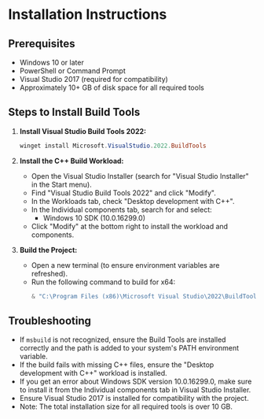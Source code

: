 # Installation Instructions

## Prerequisites

- Windows 10 or later
- PowerShell or Command Prompt
- Visual Studio 2017 (required for compatibility)
- Approximately 10+ GB of disk space for all required tools

## Steps to Install Build Tools

1. **Install Visual Studio Build Tools 2022:**

   ```powershell
   winget install Microsoft.VisualStudio.2022.BuildTools
   ```

2. **Install the C++ Build Workload:**

   - Open the Visual Studio Installer (search for "Visual Studio Installer" in the Start menu).
   - Find "Visual Studio Build Tools 2022" and click "Modify".
   - In the Workloads tab, check "Desktop development with C++".
   - In the Individual components tab, search for and select:
     - Windows 10 SDK (10.0.16299.0)
   - Click "Modify" at the bottom right to install the workload and components.

3. **Build the Project:**
   - Open a new terminal (to ensure environment variables are refreshed).
   - Run the following command to build for x64:
     ```powershell
     & "C:\Program Files (x86)\Microsoft Visual Studio\2022\BuildTools\MSBuild\Current\Bin\MSBuild.exe" .\Source\SDK-CPP.sln /p:Configuration=Release /p:Platform=x64
     ```

## Troubleshooting

- If `msbuild` is not recognized, ensure the Build Tools are installed correctly and the path is added to your system's PATH environment variable.
- If the build fails with missing C++ files, ensure the "Desktop development with C++" workload is installed.
- If you get an error about Windows SDK version 10.0.16299.0, make sure to install it from the Individual components tab in Visual Studio Installer.
- Ensure Visual Studio 2017 is installed for compatibility with the project.
- Note: The total installation size for all required tools is over 10 GB.
